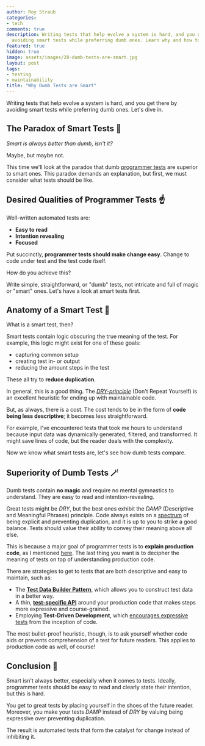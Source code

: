 ```yaml
---
author: Roy Straub
categories:
- tech
comments: true
description: Writing tests that help evolve a system is hard, and you get there by
  avoiding smart tests while preferring dumb ones. Learn why and how to get dumb tests.
featured: true
hidden: true
image: assets/images/28-dumb-tests-are-smart.jpg
layout: post
tags:
- testing
- maintainability
title: "Why Dumb Tests are Smart"
---
```


Writing tests that help evolve a system is hard, and you get there by avoiding smart tests while preferring dumb ones. Let's dive in.

## The Paradox of Smart Tests 🤔

*Smart is always better than dumb, isn't it?* 

Maybe, but maybe not. 

This time we'll look at the paradox that dumb [programmer tests][programmer_tests] are superior to smart ones. This paradox demands an explanation, but first, we must consider what tests should be like.

## Desired Qualities of Programmer Tests ☝️

Well-written automated tests are:
- **Easy to read**
- **Intention revealing**
- **Focused**

Put succinctly, **programmer tests should make change easy**. Change to code under test and the test code itself.

How do you achieve this? 

Write simple, straightforward, or "dumb" tests, not intricate and full of magic or "smart" ones. Let's have a look at smart tests first.

## Anatomy of a Smart Test 🧬
What is a smart test, then?

Smart tests contain logic obscuring the true meaning of the test. For example, this logic might exist for one of these goals:
- capturing common setup
- creating test in- or output
- reducing the amount steps in the test

These all try to **reduce duplication**. 

In general, this is a good thing. The *[DRY-principle](https://en.wikipedia.org/wiki/Don%27t_repeat_yourself)* (Don't Repeat Yourself) is an excellent heuristic for ending up with maintainable code.

But, as always, there is a cost. The cost tends to be in the form of **code being less descriptive**; it becomes less straightforward. 

For example, I've encountered tests that took me hours to understand because input data was dynamically generated, filtered, and transformed. It might save lines of code, but the reader deals with the complexity.

Now we know what smart tests are, let's see how dumb tests compare.

## Superiority of Dumb Tests 🪄

Dumb tests contain **no magic** and require no mental gymnastics to understand. They are easy to read and intention-revealing.

Great tests might be *DRY*, but the best ones exhibit the *DAMP* (Descriptive and Meaningful Phrases) principle. Code always exists on a [spectrum][damp_vs_dry] of being explicit and preventing duplication, and it is up to you to strike a good balance. Tests should value their ability to convey their meaning above all else.

This is because a major goal of programmer tests is to **explain production code**, as I mentioned [here](https://xebia.com/blog/why-use-tdd/). The last thing you want is to decipher the meaning of tests on top of understanding production code.

There are strategies to get to tests that are both descriptive and easy to maintain, such as:
-  The **[Test Data Builder Pattern](https://www.codecraftr.nl/maintainable-tests-with-test-data-builders/)**, which allows you to construct test data in a better way. 
-  A thin, **[test-specific API](https://blog.cleancoder.com/uncle-bob/2017/03/03/TDD-Harms-Architecture.html)** around your production code that makes steps more expressive and course-grained.
-  Employing **Test-Driven Development**, which [encourages expressive tests](https://xebia.com/blog/tdd-is-not-about-testing/) from the inception of code.

The most bullet-proof heuristic, though, is to ask yourself whether code aids or prevents comprehension of a test for future readers. This applies to production code as well, of course!

## Conclusion 📝

Smart isn't always better, especially when it comes to tests. Ideally, programmer tests should be easy to read and clearly state their intention, but this is hard.

You get to great tests by placing yourself in the shoes of the future reader. Moreover, you make your tests *DAMP* instead of *DRY* by valuing being expressive over preventing duplication.

The result is automated tests that form the catalyst for change instead of inhibiting it.

[programmer_tests]: https://blog.devgenius.io/unit-test-vs-programmer-test-vs-integration-test-54c509852ab8
[damp_vs_dry]: https://enterprisecraftsmanship.com/posts/dry-damp-unit-tests/